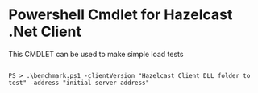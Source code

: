 # Powershell Cmdlet for Hazelcast .Net Client 

This CMDLET can be used to make simple load tests 

```
    
PS > .\benchmark.ps1 -clientVersion "Hazelcast Client DLL folder to test" -address "initial server address"

```
